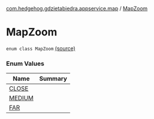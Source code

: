 [com.hedgehog.gdzietabiedra.appservice.map](../index.md) / [MapZoom](./index.md)

# MapZoom

`enum class MapZoom` [(source)](https://github.com/asvid/GdzieTaBiedra/tree/master/app/src/main/java/com/hedgehog/gdzietabiedra/appservice/map/MapProvider.kt#L30)

### Enum Values

| Name | Summary |
|---|---|
| [CLOSE](-c-l-o-s-e.md) |  |
| [MEDIUM](-m-e-d-i-u-m.md) |  |
| [FAR](-f-a-r.md) |  |
